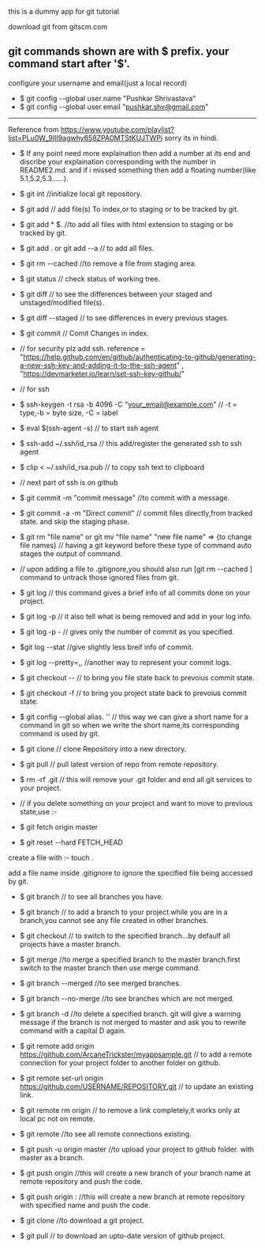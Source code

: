 this is a dummy app for git tutorial

download git from gitscm.com

git commands shown are with $ prefix. your command start after '$'.
-------------------------------------------


configure your username and email(just a local record)

* $ git config --global user.name "Pushkar Shrivastava"
* $ git config --global user.email "pushkar.shv@gmail.com"
----------------------------------------------------------
Reference from https://www.youtube.com/playlist?list=PLu0W_9lII9agwhy658ZPA0MTStKUJTWPi   sorry its in hindi.

* $ If any point need more explaination then add a number at its end and discribe your explaination corresponding with the number in README2.md. and if i missed something then add a floating number(like 5.1,5.2,5.3......).

* $ git int                 			   //initialize local git repository.
* $ git add <file>				    // add file(s) To index,or to staging or to be tracked by git.
* $ git add * $.<html>  				//to add all files with html extension to staging or be tracked by git.
* $ git add .  or   git add --a   		  // to add all files.
* $ git rm --cached <file name>  			//to remove a file from staging area.
* $ git status 					    // check status of working tree.
* $ git diff					   // to see the differences between your staged and unstaged/modified file(s).
* $ git diff --staged			  	 // to see differences in every previous stages.
* $ git commit 				   	// Comit Changes in index.
* // for security plz add ssh. reference = "https://help.github.com/en/github/authenticating-to-github/generating-a-new-ssh-key-and-adding-it-to-the-ssh-agent" , "https://devmarketer.io/learn/set-ssh-key-github/"

* // for ssh
* $ ssh-keygen -t rsa -b 4096 -C "your_email@example.com" // -t = type,-b = byte size, -C = label
* $ eval $(ssh-agent -s)  // to start ssh agent
* $ ssh-add ~/.ssh/id_rsa  // this add/register the generated ssh to ssh agent
* $ clip < ~/.ssh/id_rsa.pub  // to copy ssh text to clipboard
* // next part of ssh is on github

* $ git commit -m "commit message"		//to commit with a message.
* $ git commit -a -m "Direct commit"          // commit files directly,from tracked state. and skip the staging phase.
* $ git rm "file name" or git mv "file name" "new file name" => {to change file names}    // having a git keyword before these type of command auto stages the output of command.
* // upon adding a file to .gitignore,you should also run [git rm --cached <file name>] command to untrack those ignored files from git.

* $ git log				// this command gives a brief info of all commits done on your project.
* $ git log -p 				// it also tell what is being removed and add in your log info.
* $ git log -p -<number>			// gives only the number of commit as you specified.
* $git log --stat				//give slightly less breif info of commit.
* $ git log --pretty=<oneline>,<short>,<full>    //another way to represent your commit logs.

* $ git checkout --<file name>              // to bring you file state back to prevoius commit state.
* $ git checkout -f			// to bring you project state back to prevoius commit state.

* $ git config --global alias.<alias name> '<your command you want to have an alias for>'      // this way we can give a short name for a command in git so when we write the short name,its corresponding command is used by git.

* $ git clone 				   // clone Repository into a new directory.
* $ git pull 				  // pull latest version of repo from remote repository.
* $ rm -rf .git         			     // this will remove your .git folder and end all git services to your project.

* // if you delete something on your project and want to move to previous state,use :-
* $ git fetch origin master
* $ git reset --hard FETCH_HEAD


create a file with :- touch <file name>.

add a file name inside .gitignore to ignore the specified file being accessed by git.

* $ git branch   // to see all branches you have.

* $ git branch <branch name>     // to add a branch to your project.while you are in a branch,you cannot see any file created in other branches.

* $ git checkout <branch name>    // to switch to the specified branch...by defaulf all projects have a master branch.

* $ git merge <branch name>   //to merge a specified branch to the master branch.first switch to the master branch then use merge command.

* $ git branch --merged   //to see merged branches.

* $ git branch --no-merge  //to see branches which are not merged.

* $ git branch -d <branch name>   //to delete a specified branch. git will give a warning message if the branch is not merged to master and ask you to rewrite command with a capital D again.

* $ git remote add origin https://github.com/ArcaneTrickster/myappsample.git   // to add a remote connection for your project folder to another folder on github.
* $ git remote set-url origin https://github.com/USERNAME/REPOSITORY.git    // to update an existing link.
* $ git remote rm origin // to remove a link completely,it works only at local pc not on remote.

* $ git remote           //to see all remote connections existing.

* $ git push -u origin master     //to upload your project to github folder. with master as a branch.


* $ git push origin <branch name>     //this will create a new branch of your branch name at remote repository and push the code.

* $ git push origin <branch name>:<branch name at remote>    //this will create a new branch at remote repository with specified name and push the code.

* $ git clone <github link>   //to download a git project.

* $ git pull    // to download an upto-date version of github project.


